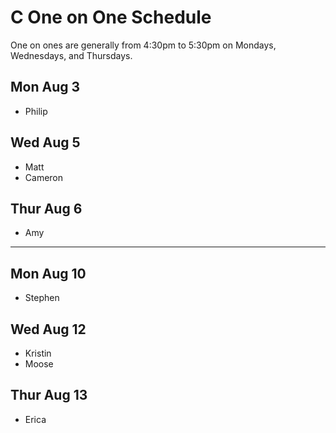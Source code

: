 # C One on One Schedule

One on ones are generally from 4:30pm to 5:30pm on Mondays, Wednesdays, and Thursdays.

## Mon Aug 3

- Philip

## Wed Aug 5

- Matt
- Cameron

## Thur Aug 6

- Amy

---

## Mon Aug 10

- Stephen

## Wed Aug 12

- Kristin
- Moose

## Thur Aug 13

- Erica
